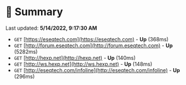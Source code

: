 # 📖 Summary
Last updated: **5/14/2022, 9:17:30 AM**

- `GET` [https://eseqtech.com](https://eseqtech.com) - **Up** (368ms)
- `GET` [http://forum.eseqtech.com](http://forum.eseqtech.com) - **Up** (5282ms)
- `GET` [http://hexp.net](http://hexp.net) - **Up** (140ms)
- `GET` [http://ws.hexp.net](http://ws.hexp.net) - **Up** (148ms)
- `GET` [http://eseqtech.com/infoline](http://eseqtech.com/infoline) - **Up** (296ms)

